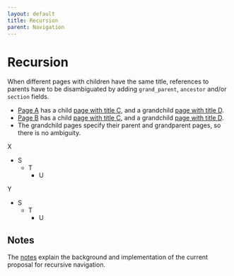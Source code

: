 ```yaml
---
layout: default
title: Recursion
parent: Navigation
---
```

# Recursion

When different pages with children have the same title, references to parents have to be disambiguated by adding `grand_parent`, `ancestor` and/or `section` fields. 

- [Page A](a/) has a child [page with title C](ca/), and a grandchild [page with title D](dca/).
- [Page B](b/) has a child [page with title C](cb/), and a grandchild [page with title D](dcb/).
- The grandchild pages specify their parent and grandparent pages, so there is no ambiguity.



X
- S
  - T
    - U

Y
- S
  - T
    - U

## Notes

The [notes](./about) explain the background and implementation of the current proposal for recursive navigation.
